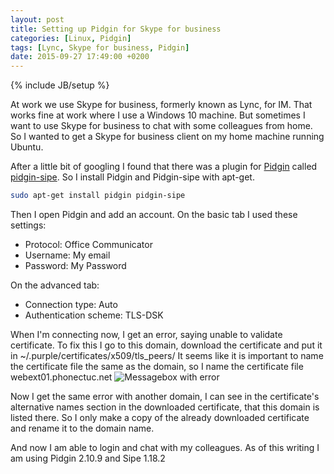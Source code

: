 ```yaml
---
layout: post
title: Setting up Pidgin for Skype for business
categories: [Linux, Pidgin]
tags: [Lync, Skype for business, Pidgin]
date: 2015-09-27 17:49:00 +0200
---
```

{% include JB/setup %}

At work we use Skype for business, formerly known as Lync, for IM. That works fine at work where I use a Windows 10 machine. But sometimes I want to use Skype for business to chat with some colleagues from home. So I wanted to get a Skype for business client on my home machine running Ubuntu.

After a little bit of googling I found that there was a plugin for [Pidgin](https://pidgin.im) called [pidgin-sipe](http://sipe.sourceforge.net). So I install Pidgin and Pidgin-sipe with apt-get.

```bash
sudo apt-get install pidgin pidgin-sipe
```

Then I open Pidgin and add an account. On the basic tab I used these settings:
* Protocol: Office Communicator
* Username: My email
* Password: My Password

On the advanced tab:
* Connection type: Auto
* Authentication scheme: TLS-DSK

When I'm connecting now, I get an error, saying unable to validate certificate. To fix this I go to this domain, download the certificate and put it in ~/.purple/certificates/x509/tls_peers/
It seems like it is important to name the certificate file the same as the domain, so I name the certificate file webext01.phonectuc.net
<img src="{{ site.url }}/assets/images/pidgin_sipe_setup/SSL_Certificate_Error.png" class="img-responsive img-right" alt="Messagebox with error" title="Unable to validate certificate" />

Now I get the same error with another domain, I can see in the certificate's alternative names section in the downloaded certificate, that this domain is listed there. So I only make a copy of the already downloaded certificate and rename it to the domain name.

And now I am able to login and chat with my colleagues. As of this writing I am using Pidgin 2.10.9 and Sipe 1.18.2
